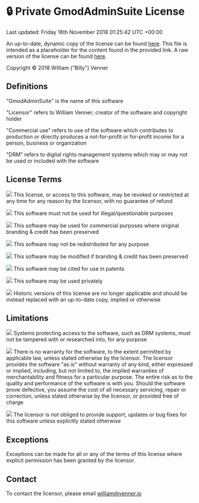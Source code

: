 # 🔒 Private GmodAdminSuite License

Last updated: Friday 16th November 2018 01:25:42 UTC +00:00

An up-to-date, dynamic copy of the license can be found [here](https://gmodadminsuite.com/license/private). This file is intended as a placeholder for the content found in the provided link. A raw version of the license can be found [here](https://gmodadminsuite.com/license/private/raw).

Copyright © 2018 William ("Billy") Venner

## Definitions

"GmodAdminSuite" is the name of this software

"Licensor" refers to William Venner; creator of the software and copyright holder

"Commercial use" refers to use of the software which contributes to production or directly produces a not-for-profit or for-profit income for a person, business or organization

"DRM" refers to digital rights management systems which may or may not be used or included with the software

## License Terms

![](https://gmodadminsuite.com/assets/img/silkicons/delete.png) This license, or access to this software, may be revoked or restricted at any time for any reason by the licensor, with no guarantee of refund

![](https://gmodadminsuite.com/assets/img/silkicons/cross.png) This software must not be used for illegal/questionable purposes

![](https://gmodadminsuite.com/assets/img/silkicons/money.png) This software may be used for commercial purposes where original branding & credit has been preserved

![](https://gmodadminsuite.com/assets/img/silkicons/script_go.png) This software may not be redistributed for any purpose

![](https://gmodadminsuite.com/assets/img/silkicons/script_edit.png) This software may be modified if branding & credit has been preserved

![](https://gmodadminsuite.com/assets/img/silkicons/user_gray.png) This software may be cited for use in patents

![](https://gmodadminsuite.com/assets/img/silkicons/monitor.png) This software may be used privately

![](https://gmodadminsuite.com/assets/img/silkicons/time.png) Historic versions of this license are no longer applicable and should be instead replaced with an up-to-date copy, implied or otherwise

## Limitations

![](https://gmodadminsuite.com/assets/img/silkicons/shield.png) Systems protecting access to the software, such as DRM systems, must not be tampered with or researched into, for any purpose

![](https://gmodadminsuite.com/assets/img/silkicons/delete.png) There is no warranty for the software, to the extent permitted by applicable law, unless stated otherwise by the licensor. The licensor provides the software "as is" without warranty of any kind, either expressed or implied, including, but not limited to, the implied warranties of merchantability and fitness for a particular purpose. The entire risk as to the quality and performance of the software is with you. Should the software prove defective, you assume the cost of all necessary servicing, repair or correction, unless stated otherwise by the licensor, or provided free of charge

![](https://gmodadminsuite.com/assets/img/silkicons/bug.png) The licensor is not obliged to provide support, updates or bug fixes for this software unless explicitly stated otherwise

## Exceptions

Exceptions can be made for all or any of the terms of this license where explicit permission has been granted by the licensor.

## Contact

To contact the licensor, please email [william@venner.io](mailto:william@venner.io)